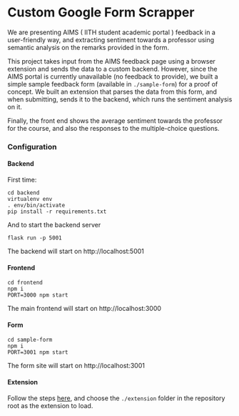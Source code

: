 # Custom Google Form Scrapper

We are presenting AIMS ( IITH student academic portal ) feedback in a user-friendly way, and extracting sentiment towards a professor using semantic analysis on the remarks provided in the form.

This project takes input from the AIMS feedback page using a browser extension and sends the data to a custom backend. However, since the AIMS portal is currently unavailable (no feedback to provide), we built a simple sample feedback form (available in `./sample-form`) for a proof of concept. We built an extension that parses the data from this form, and when submitting, sends it to the backend, which runs the sentiment analysis on it.

Finally, the front end shows the average sentiment towards the professor for the course, and also the responses to the multiple-choice questions.

### Configuration 

#### Backend

First time:

```
cd backend
virtualenv env
. env/bin/activate
pip install -r requirements.txt
```

And to start the backend server

```
flask run -p 5001
```

The backend will start on http://localhost:5001

#### Frontend

```
cd frontend
npm i
PORT=3000 npm start
```

The main frontend will start on http://localhost:3000

#### Form

```
cd sample-form
npm i
PORT=3001 npm start
```

The form site will start on http://localhost:3001

#### Extension

Follow the steps [here](https://superuser.com/a/247654), and choose the `./extension` folder in the repository root as the extension to load.

